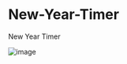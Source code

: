 # New-Year-Timer
New Year Timer

<!-- Please click the image below to enlarge. -->


![image](https://user-images.githubusercontent.com/69806791/178551074-ec2bbaa8-4531-40fb-a3c5-beaab37e2b99.png)
